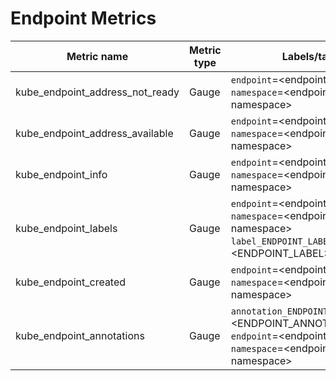 # Endpoint Metrics

| Metric name| Metric type | Labels/tags | Status |
| ---------- | ----------- | ----------- | ----------- |
| kube_endpoint_address_not_ready | Gauge | `endpoint`=&lt;endpoint-name&gt; <br> `namespace`=&lt;endpoint-namespace&gt; | STABLE |
| kube_endpoint_address_available | Gauge | `endpoint`=&lt;endpoint-name&gt; <br> `namespace`=&lt;endpoint-namespace&gt; | STABLE |
| kube_endpoint_info | Gauge | `endpoint`=&lt;endpoint-name&gt; <br> `namespace`=&lt;endpoint-namespace&gt;  | STABLE |
| kube_endpoint_labels | Gauge | `endpoint`=&lt;endpoint-name&gt; <br> `namespace`=&lt;endpoint-namespace&gt; <br> `label_ENDPOINT_LABEL`=&lt;ENDPOINT_LABEL&gt;  | STABLE |
| kube_endpoint_created | Gauge | `endpoint`=&lt;endpoint-name&gt; <br> `namespace`=&lt;endpoint-namespace&gt; | STABLE |
| kube_endpoint_annotations | Gauge | `annotation_ENDPOINT_ANNOTATION`=&lt;ENDPOINT_ANNOTATION&gt; <br> `endpoint`=&lt;endpoint-name&gt; <br> `namespace`=&lt;endpoint-namespace&gt; | EXPERIMENTAL |
